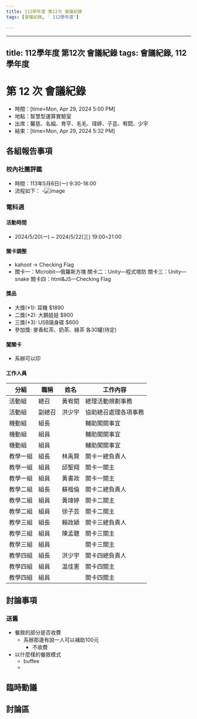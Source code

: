 ```yaml
---
title: 112學年度 第12次 會議紀錄
tags: [會議紀錄, ' 112學年度']

---
```


---
title: 112學年度 第12次 會議紀錄
tags: 會議紀錄, 112學年度
---

# 第 12 次 會議紀錄
- 時間：[time=Mon, Apr 29, 2024 5:00 PM]
- 地點：智慧型運算實驗室
- 出席：馨慈、名綸、育亨、毛毛、瑋婷、子芸、宥閎、少宇
- 結束：[time=Mon, Apr 29, 2024 5:32 PM]

## 各組報告事項
### 校內社團評鑑
- 時間：113年5月6日(一) 9:30-18:00
- 流程如下：
-![image](https://hackmd.io/_uploads/SJ6uqo2-0.png)

### 電科週
#### 活動時間
- 2024/5/20(一) ~ 2024/5/22(三) 19:00~21:00
#### 關卡調整
- kahoot → Checking Flag
- 關卡一：Microbit––俄羅斯方塊
關卡二：Unity––程式塔防
關卡三：Unity––snake
關卡四：html&JS––Checking Flag
#### 獎品
- 大獎(*1): 耳機 $1890
- 二獎(*2): 大鵝娃娃 $900
- 三獎(*3): USB隨身碟 $600
- 參加獎: 麥香紅茶、奶茶、綠茶 各30罐(待定)
#### 闖關卡
- 系辦可以印
#### 工作人員
| 分組 | 職稱 | 姓名 | 工作內容  |
|-|-|-|-|
| 活動組 | 總召 | 黃宥閎 | 總理活動規劃事務  |
| 活動組 | 副總召 | 洪少宇 | 協助總召處理各項事務  |
| 機動組 | 組長 |   | 輔助闖關事宜  |
| 機動組 | 組員 |   | 輔助闖關事宜  |
| 機動組 | 組員 |   | 輔助闖關事宜  |
| 教學一組 | 組長 | 林禹賢 | 關卡一總負責人  |
| 教學一組 | 組員 | 邱聖翔 | 關卡一關主  |
| 教學一組 | 組員 | 黃書政 | 關卡一關主  |
| 教學二組 | 組長 | 蘇楷倫 | 關卡二總負責人  |
| 教學二組 | 組員 | 黃瑋婷 | 關卡二關主  |
| 教學二組 | 組員 | 徐子芸 | 關卡二關主  |
| 教學三組 | 組長 | 賴政穎 | 關卡三總負責人  |
| 教學三組 | 組員 | 陳孟聰 | 關卡三關主  |
| 教學三組 | 組員 |   | 關卡三關主  |
| 教學四組 | 組長 | 洪少宇 | 關卡四總負責人  |
| 教學四組 | 組員 | 温佳憲 | 關卡四關主  |
| 教學四組 | 組員 |   | 關卡四關主  |


## 討論事項
### 送舊
- 餐敘的部分是否收費
  - 系辦那邊有說一人可以補助100元
      - 不收費 
- 以什麼樣的餐敘模式
  - buffee
  - 
## 臨時動議

## 討論區